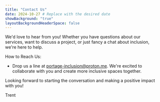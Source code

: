 ```yaml
---
title: "Contact Us"
date: 2024-10-27 # Replace with the desired date
showBackground: "true"
layoutBackgroundHeaderSpace: false
---
```


We'd love to hear from you! Whether you have questions about our services, want to discuss a project, or just fancy a chat about inclusion, we're here to help.

How to Reach Us:

- Drop us a line at  [portage-inclusion@proton.me](mailto:portage-inclusion@proton.me?subject=Hello%20hello). We're excited to collaborate with you and create more inclusive spaces together. 

Looking forward to starting the conversation and making a positive impact with you!

Trent
